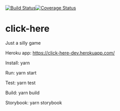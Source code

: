 [![Build Status](https://travis-ci.org/GuilhermeCampano/click-here.svg?branch=master)](https://travis-ci.org/GuilhermeCampano/click-here)[![Coverage Status](https://coveralls.io/repos/github/GuilhermeCampano/click-here/badge.svg?branch=master)](https://coveralls.io/github/GuilhermeCampano/click-here?branch=master)

# click-here
Just a silly game

Heroku app: https://click-here-dev.herokuapp.com/

Install: yarn

Run: yarn start

Test: yarn test

Build: yarn build

Storybook: yarn storybook

